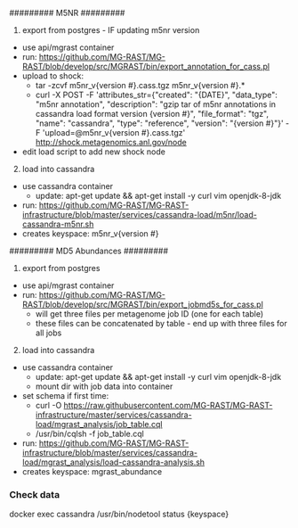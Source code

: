 
######### M5NR #########

1. export from postgres - IF updating m5nr version 

  - use api/mgrast container
  - run: https://github.com/MG-RAST/MG-RAST/blob/develop/src/MGRAST/bin/export_annotation_for_cass.pl
  - upload to shock:
    - tar -zcvf m5nr_v{version #}.cass.tgz m5nr_v{version #}.*
    - curl -X POST -F 'attributes_str={"created": "{DATE}", "data_type": "m5nr annotation", "description": "gzip tar of m5nr annotations in cassandra load format version {version #}", "file_format": "tgz", "name": "cassandra", "type": "reference", "version": "{version #}"}' -F 'upload=@m5nr_v{version #}.cass.tgz' http://shock.metagenomics.anl.gov/node
  - edit load script to add new shock node

2. load into cassandra

  - use cassandra container
    - update: apt-get update && apt-get install -y curl vim openjdk-8-jdk
  - run: https://github.com/MG-RAST/MG-RAST-infrastructure/blob/master/services/cassandra-load/m5nr/load-cassandra-m5nr.sh
  - creates keyspace: m5nr_v{version #}

######### MD5 Abundances #########

1. export from postgres

  - use api/mgrast container
  - run: https://github.com/MG-RAST/MG-RAST/blob/develop/src/MGRAST/bin/export_jobmd5s_for_cass.pl
    - will get three files per metagenome job ID (one for each table)
    - these files can be concatenated by table - end up with three files for all jobs

2. load into cassandra

  - use cassandra container
    - update: apt-get update && apt-get install -y curl vim openjdk-8-jdk
    - mount dir with job data into container
  - set schema if first time:
    - curl -O https://raw.githubusercontent.com/MG-RAST/MG-RAST-infrastructure/master/services/cassandra-load/mgrast_analysis/job_table.cql
    - /usr/bin/cqlsh -f job_table.cql
  - run: https://github.com/MG-RAST/MG-RAST-infrastructure/blob/master/services/cassandra-load/mgrast_analysis/load-cassandra-analysis.sh
  - creates keyspace: mgrast_abundance
  
### Check data

docker exec cassandra /usr/bin/nodetool status {keyspace}